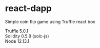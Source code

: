# react-dapp
Simple coin flip game using Truffle react box

Truffle 5.0.1  
Solidity 0.5.8 (solc-js)  
Node 12.13.1  
